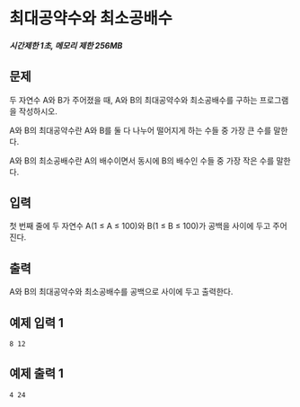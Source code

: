 # 최대공약수와 최소공배수

##### 시간제한 1초, 메모리 제한 256MB

## 문제

두 자연수 A와 B가 주어졌을 때, A와 B의 최대공약수와 최소공배수를 구하는 프로그램을 작성하시오.

A와 B의 최대공약수란 A와 B를 둘 다 나누어 떨어지게 하는 수들 중 가장 큰 수를 말한다.

A와 B의 최소공배수란 A의 배수이면서 동시에 B의 배수인 수들 중 가장 작은 수를 말한다.



## 입력

첫 번째 줄에 두 자연수 A(1 ≤ A ≤ 100)와 B(1 ≤ B ≤ 100)가 공백을 사이에 두고 주어진다.



## 출력

A와 B의 최대공약수와 최소공배수를 공백으로 사이에 두고 출력한다.



## 예제 입력 1

```
8 12
```



## 예제 출력 1

```
4 24
```


